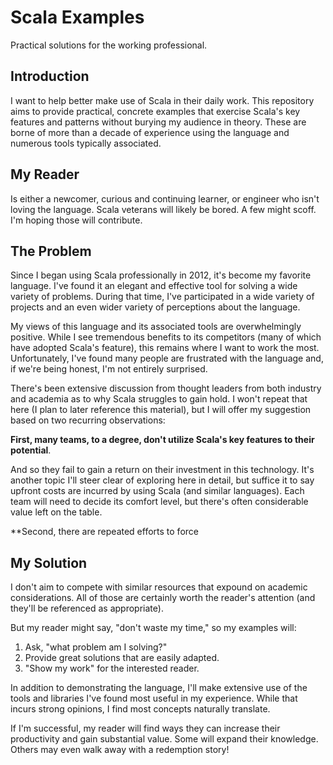 # Scala Examples

Practical solutions for the working professional.

## Introduction

I want to help better make use of Scala in their daily work. This repository aims to provide practical, concrete examples that exercise Scala's key features and patterns without burying my audience in theory. These are borne of more than a decade of experience using the language and numerous tools typically associated.

## My Reader

Is either a newcomer, curious and continuing learner, or engineer who isn't loving the language. Scala veterans will likely be bored. A few might scoff. I'm hoping those will contribute. 

## The Problem

Since I began using Scala professionally in 2012, it's become my favorite language. I've found it an elegant and effective tool for solving a wide variety of problems. During that time, I've participated in a wide variety of projects and an even wider variety of perceptions about the language.

My views of this language and its associated tools are overwhelmingly positive. While I see tremendous benefits to its competitors (many of which have adopted Scala's feature), this remains where I want to work the most. Unfortunately, I've found many people are frustrated with the language and, if we're being honest, I'm not entirely surprised.

There's been extensive discussion from thought leaders from both industry and academia as to why Scala struggles to gain hold. I won't repeat that here (I plan to later reference this material), but I will offer my suggestion based on two recurring observations:

**First, many teams, to a degree, don't utilize Scala's key features to their potential**.

And so they fail to gain a return on their investment in this technology. It's another topic I'll steer clear of exploring here in detail, but suffice it to say upfront costs are incurred by using Scala (and similar languages). Each team will need to decide its comfort level, but there's often considerable value left on the table.

**Second, there are repeated efforts to force 

## My Solution

I don't aim to compete with similar resources that expound on academic considerations. All of those are certainly worth the reader's attention (and they'll be referenced as appropriate).

But my reader might say, "don't waste my time," so my examples will:

1. Ask, "what problem am I solving?"
1. Provide great solutions that are easily adapted.
1. "Show my work" for the interested reader.

In addition to demonstrating the language, I'll make extensive use of the tools and libraries I've found most useful in my experience. While that incurs strong opinions, I find most concepts naturally translate.

If I'm successful, my reader will find ways they can increase their productivity and gain substantial value. Some will expand their knowledge. Others may even walk away with a redemption story!
